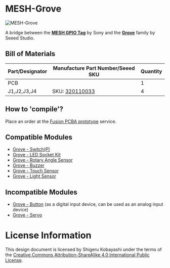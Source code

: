 # MESH-Grove

![MESH-Grove](https://raw.githubusercontent.com/kotobuki/MESH-Grove/master/Mesh-Grove.jpg)

A bridge between the [**MESH GPIO Tag**](https://meshprj.com/en/tag/MESH-100GP-GPIO.html) by Sony and the [**Grove**](http://www.seeedstudio.com/wiki/Category:Grove) family by Seeed Studio.

## Bill of Materials

|Part/Designator|Manufacture Part Number/Seeed SKU|Quantity|
|---------------|---------------------------------|--------|
|PCB||1|
|J1,J2,J3,J4|SKU: [320110033](http://www.seeedstudio.com/depot/index.php?main_page=opl_info&opl_id=4)|4|

## How to 'compile'?

Place an order at the [Fusion PCBA prototype](http://www.seeedstudio.com/service/index.php?r=pcb) service.

## Compatible Modules

* [Grove - Switch(P)](http://www.seeedstudio.com/wiki/Grove_-_Switch(P))
* [Grove - LED Socket Kit](http://www.seeedstudio.com/wiki/Grove_-_LED)
* [Grove - Rotary Angle Sensor](http://www.seeedstudio.com/wiki/Grove_-_Rotary_Angle_Sensor)
* [Grove - Buzzer](http://www.seeedstudio.com/wiki/Grove_-_Buzzer)
* [Grove - Touch Sensor](http://www.seeedstudio.com/wiki/Grove_-_Touch_Sensor)
* [Grove - Light Sensor](http://www.seeedstudio.com/wiki/Grove_-_Light_Sensor)

## Incompatible Modules

* [Grove - Button](http://www.seeedstudio.com/wiki/Grove_-_Button) (as a digital input device, can be used as an analog input device)
* [Grove - Servo](http://www.seeedstudio.com/wiki/Grove_-_Servo)

# License Information

This design document is licensed by Shigeru Kobayashi under the terms of the [Creative Commons Attribution-ShareAlike 4.0 International Public License](http://creativecommons.org/licenses/by-sa/4.0/).